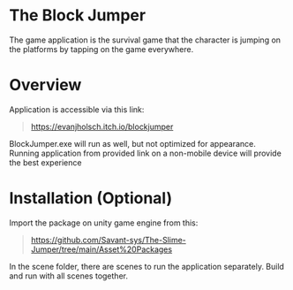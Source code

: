 # The Block Jumper
The game application is the survival game that the character is jumping on the platforms by tapping on the game everywhere.

# Overview
Application is accessible via this link: 
>https://evanjholsch.itch.io/blockjumper

BlockJumper.exe will run as well, but not optimized for appearance.
Running application from provided link on a non-mobile 
device will provide the best experience

# Installation (Optional)
Import the package on unity game engine from this:

>https://github.com/Savant-sys/The-Slime-Jumper/tree/main/Asset%20Packages

In the scene folder, there are scenes to run the application separately. 
Build and run with all scenes together.
